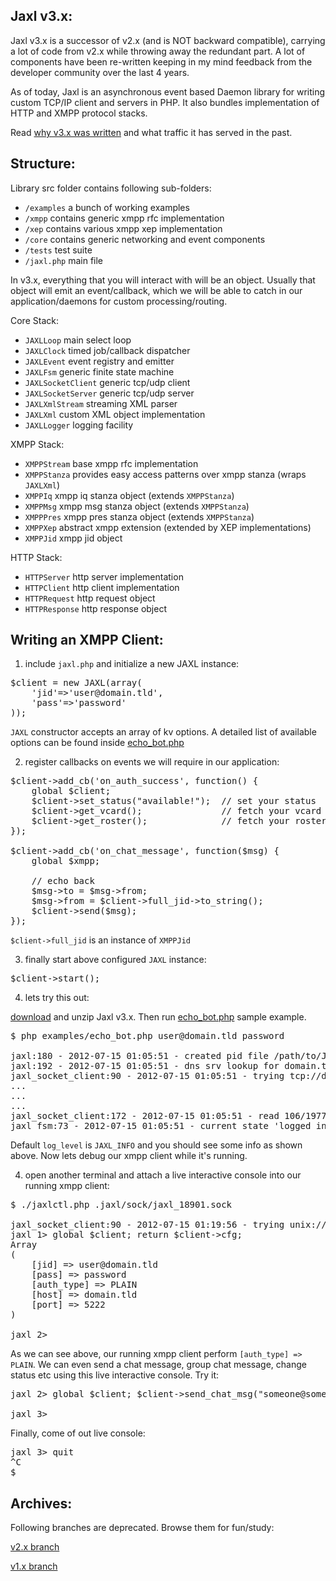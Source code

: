 Jaxl v3.x:
-----------
Jaxl v3.x is a successor of v2.x (and is NOT backward compatible), 
carrying a lot of code from v2.x while throwing away the redundant part.
A lot of components have been re-written keeping in my mind feedback from
the developer community over the last 4 years.

As of today, Jaxl is an asynchronous event based Daemon library for 
writing custom TCP/IP client and servers in PHP. It also bundles 
implementation of HTTP and XMPP protocol stacks.

Read [why v3.x was written](https://groups.google.com/d/msg/jaxl/hjARH6oQEQo/vQ3RP5O5dLUJ) 
and what traffic it has served in the past.

Structure:
----------
Library src folder contains following sub-folders:

* `/examples`       a bunch of working examples
* `/xmpp`           contains generic xmpp rfc implementation
* `/xep`            contains various xmpp xep implementation
* `/core`           contains generic networking and event components
* `/tests`          test suite
* `/jaxl.php`       main file

In v3.x, everything that you will interact with will be an object. Usually 
that object will emit an event/callback, which we will be able to catch
in our application/daemons for custom processing/routing.

Core Stack:

* `JAXLLoop`            main select loop
* `JAXLClock`           timed job/callback dispatcher
* `JAXLEvent`           event registry and emitter
* `JAXLFsm`             generic finite state machine
* `JAXLSocketClient`    generic tcp/udp client
* `JAXLSocketServer`    generic tcp/udp server
* `JAXLXmlStream`       streaming XML parser
* `JAXLXml`             custom XML object implementation
* `JAXLLogger`          logging facility

XMPP Stack:

* `XMPPStream`          base xmpp rfc implementation
* `XMPPStanza`          provides easy access patterns over xmpp stanza (wraps `JAXLXml`)
* `XMPPIq`              xmpp iq stanza object (extends `XMPPStanza`)
* `XMPPMsg`             xmpp msg stanza object (extends `XMPPStanza`)
* `XMPPPres`            xmpp pres stanza object (extends `XMPPStanza`)
* `XMPPXep`             abstract xmpp extension (extended by XEP implementations)
* `XMPPJid`             xmpp jid object

HTTP Stack:

* `HTTPServer`          http server implementation
* `HTTPClient`          http client implementation
* `HTTPRequest`         http request object
* `HTTPResponse`        http response object

Writing an XMPP Client:
------------------------
1) include `jaxl.php` and initialize a new JAXL instance:

<pre>
$client = new JAXL(array(
    'jid'=>'user@domain.tld', 
    'pass'=>'password'
));
</pre>

`JAXL` constructor accepts an array of kv options. A detailed 
list of available options can be found inside [echo_bot.php](https://github.com/abhinavsingh/JAXL/blob/v3.x/examples/echo_bot.php)

2) register callbacks on events we will require in our application:

<pre>
$client->add_cb('on_auth_success', function() {
	global $client;
	$client->set_status("available!");  // set your status
	$client->get_vcard();               // fetch your vcard
	$client->get_roster();              // fetch your roster list
});

$client->add_cb('on_chat_message', function($msg) {
	global $xmpp;
	
	// echo back
	$msg->to = $msg->from;
	$msg->from = $client->full_jid->to_string();
	$client->send($msg);
});
</pre>

`$client->full_jid` is an instance of `XMPPJid`

3) finally start above configured `JAXL` instance:

<pre>
$client->start();
</pre>

4) lets try this out:

[download](https://github.com/abhinavsingh/JAXL/tarball/v3.x) and unzip Jaxl v3.x. Then run [echo_bot.php](https://github.com/abhinavsingh/JAXL/blob/v3.x/examples/echo_bot.php) sample example.

<pre>
$ php examples/echo_bot.php user@domain.tld password

jaxl:180 - 2012-07-15 01:05:51 - created pid file /path/to/JAXL/.jaxl/run/jaxl_18901.pid
jaxl:192 - 2012-07-15 01:05:51 - dns srv lookup for domain.tld
jaxl_socket_client:90 - 2012-07-15 01:05:51 - trying tcp://domain.tld:5222
...
...
...
jaxl_socket_client:172 - 2012-07-15 01:05:51 - read 106/1977 of data
jaxl_fsm:73 - 2012-07-15 01:05:51 - current state 'logged_in'
</pre>

Default `log_level` is `JAXL_INFO` and you should see some info as shown above.
Now lets debug our xmpp client while it's running.

4) open another terminal and attach a live interactive console into our running xmpp client:

<pre>
$ ./jaxlctl.php .jaxl/sock/jaxl_18901.sock 

jaxl_socket_client:90 - 2012-07-15 01:19:56 - trying unix://.jaxl/sock/jaxl_18901.sock
jaxl 1> global $client; return $client->cfg;
Array
(
    [jid] => user@domain.tld
    [pass] => password
    [auth_type] => PLAIN
    [host] => domain.tld
    [port] => 5222
)

jaxl 2>
</pre>

As we can see above, our running xmpp client perform `[auth_type] => PLAIN`.
We can even send a chat message, group chat message, change status etc using this
live interactive console. Try it:

<pre>
jaxl 2> global $client; $client->send_chat_msg("someone@somewhere.com", "hello buddy");

jaxl 3>
</pre>

Finally, come of out live console:

<pre>
jaxl 3> quit
^C
$ 
</pre>

Archives:
---------
Following branches are deprecated. Browse them for fun/study:

[v2.x branch](https://github.com/abhinavsingh/JAXL/tree/master)

[v1.x branch](http://code.google.com/p/jaxl/source/browse/#svn%2Ftrunk)
